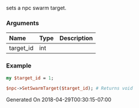 sets a npc swarm target.
### Arguments
**Name**|**Type**|**Description**
:---|:---|:---
target_id|int|

### Example

```perl
my $target_id = 1;

$npc->SetSwarmTarget($target_id); # Returns void
```


Generated On 2018-04-29T00:30:15-07:00